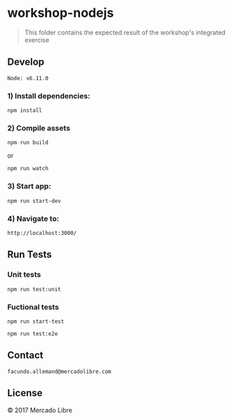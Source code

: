 # workshop-nodejs

> This folder contains the expected result of the workshop's integrated exercise

## Develop
`Node: v6.11.0`  
### 1) Install dependencies:
```
npm install
```
### 2) Compile  assets
```
npm run build
```
or
```
npm run watch
```
### 3) Start app:
```
npm run start-dev
```
### 4) Navigate to:
```
http://localhost:3000/
```

## Run Tests
### Unit tests
```
npm run test:unit
```
### Fuctional tests
```
npm run start-test
``` 
```
npm run test:e2e
``` 

## Contact 
```
facundo.allemand@mercadolibre.com
``` 


## License
© 2017 Mercado Libre
